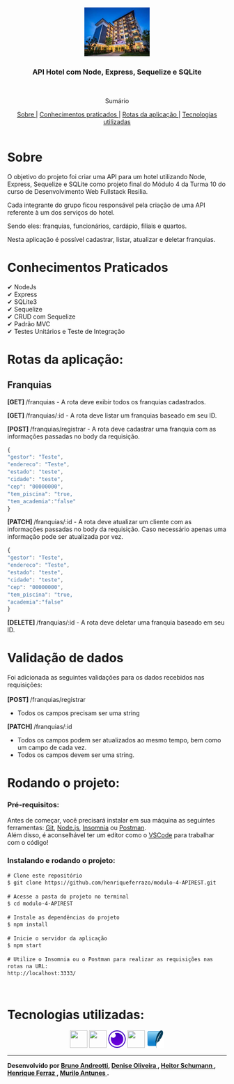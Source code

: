 <br />
<p align="center">
    <img src="./readme/download.jpg" alt="Logo" width="150">

  <h3 align="center">API Hotel com Node, Express, Sequelize e SQLite</h3>
 <br />
  <p align="center">
     Sumário
      <p align="center">
  <a href="#sobre"> Sobre </a> |
  <a href="#conhecimentos-praticados"> Conhecimentos praticados </a> |
  <a href="#rotas-da-aplicação"> Rotas da aplicação </a> |
  <a href="#tecnologias-utilizadas"> Tecnologias utilizadas </a>      
       <br />
    <br />
  </p>
</p>


# Sobre
O objetivo do projeto foi criar uma API para um hotel utilizando Node, Express, Sequelize e SQLite como projeto final do Módulo 4 da Turma 10 do curso de Desenvolvimento Web Fullstack Resilia.

Cada integrante do grupo ficou responsável pela criação de uma API referente à um dos serviços do hotel. 

Sendo eles: franquias, funcionários, cardápio, filiais e quartos.

Nesta aplicação é possível cadastrar, listar, atualizar e deletar franquias.

# Conhecimentos Praticados
✔ NodeJs <br>
✔ Express <br>
✔ SQLite3 <br>
✔ Sequelize <br>
✔ CRUD com Sequelize <br>
✔ Padrão MVC <br>
✔ Testes Unitários e Teste de Integração


# Rotas da aplicação:

## Franquias

<b>[GET] </b> /franquias - A rota deve exibir todos os franquias cadastrados.<br>

<b>[GET] </b> /franquias/:id - A rota deve listar um franquias baseado em seu ID.<br>

<b>[POST] </b> /franquias/registrar - A rota deve cadastrar uma franquia com as informações passadas no body da requisição.<br>

```javascript
{
"gestor": "Teste",
"endereco": "Teste",
"estado": "teste",
"cidade": "teste",
"cep": "00000000",
"tem_piscina": "true,
"tem_academia":"false"
}
```

<b>[PATCH] </b> /franquias/:id - A rota deve atualizar um cliente com as informações passadas no body da requisição. Caso necessário apenas uma informação pode ser atualizada por vez.<br>

```javascript
{
"gestor": "Teste",
"endereco": "Teste",
"estado": "teste",
"cidade": "teste",
"cep": "00000000",
"tem_piscina": "true,
"academia":"false"
}
```

<b>[DELETE] </b> /franquias/:id - A rota deve deletar uma franquia baseado em seu ID.<br>

# Validação de dados
 Foi adicionada as seguintes validações para os dados recebidos nas requisições: <br><br>
 <b>[POST] </b> /franquias/registrar <br>
   - Todos os campos precisam ser uma string

 <b>[PATCH] </b> /franquias/:id
   - Todos os campos podem ser atualizados ao mesmo tempo, bem como um campo de cada vez.
   - Todos os campos devem ser uma string.
 
 
 

# Rodando o projeto:

### Pré-requisitos:
Antes de começar, você precisará instalar em sua máquina as seguintes ferramentas:
[Git](https://git-scm.com), [Node.js](https://nodejs.org/en/), [Insomnia](https://insomnia.rest/download) ou [Postman](https://www.postman.com/). <br> Além disso, é aconselhável ter um editor como o [VSCode](https://code.visualstudio.com/) para trabalhar com o código!

### Instalando e rodando o projeto:


```
# Clone este repositório
$ git clone https://github.com/henriqueferrazo/modulo-4-APIREST.git

# Acesse a pasta do projeto no terminal
$ cd modulo-4-APIREST

# Instale as dependências do projeto
$ npm install

# Inicie o servidor da aplicação
$ npm start

# Utilize o Insomnia ou o Postman para realizar as requisições nas rotas na URL:
http://localhost:3333/



```

# Tecnologias utilizadas: 
<p align="center">
<a href="https://nodejs.org/en/"><img src="https://cdn.jsdelivr.net/gh/devicons/devicon/icons/nodejs/nodejs-original.svg" height="40" width="40" /></a> <a href="https://expressjs.com/pt-br/"><img src="https://img.shields.io/badge/Express.js-404D59?style=for-the-badge" height="40" width="40" /></a> <a href="https://insomnia.rest/download"><img src="https://raw.githubusercontent.com/brunoandreotti/biblioteca-backend/79c23c6a4bdd0bc6cb95463ee47741f2226cb0b1/readme/insomnia.svg" height="40" width="40" /></a> <a href="https://sequelize.org"><img src="https://cdn.jsdelivr.net/gh/devicons/devicon/icons/sequelize/sequelize-original.svg" height="40" width="40" /></a> <a href="https://www.sqlite.org/index.html"><img src="./readme/sqlite-icon.svg" height="40" width="40" /></a> 



---
**Desenvolvido por <a href="https://www.linkedin.com/in/bruno-andreotti/"> Bruno Andreotti</a>, <a href="https://www.linkedin.com/in/denise-g-oliveira/"> Denise Oliveira </a>, <a href="https://www.linkedin.com/in/heitorschumann/"> Heitor Schumann </a>, <a href="https://www.linkedin.com/in/henrique-ferraz-a46123219/"> Henrique Ferraz </a>, <a href="https://www.linkedin.com/in/murilo-antunes-bb1143228/"> Murilo Antunes </a>.**

